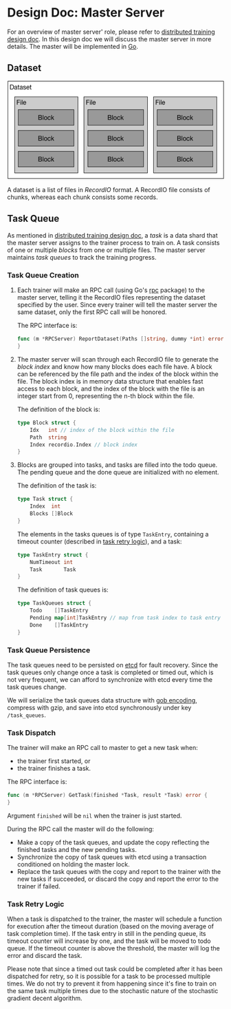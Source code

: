 # Design Doc: Master Server

For an overview of master server' role, please refer to [distributed training design doc](./README.md). In this design doc we will discuss the master server in more details. The master will be implemented in [Go](https://golang.org/).

## Dataset

<img src="src/dataset.png"/>

A dataset is a list of files in *RecordIO* format. A RecordIO file consists of chunks, whereas each chunk consists some records.

## Task Queue

As mentioned in [distributed training design doc](./README.md), a *task* is a data shard that the master server assigns to the trainer process to train on. A task consists of one or multiple *blocks* from one or multiple files. The master server maintains *task queues* to track the training progress.

### Task Queue Creation

1. Each trainer will make an RPC call (using Go's [rpc](https://golang.org/pkg/net/rpc/) package) to the master server, telling it the RecordIO files representing the dataset specified by the user. Since every trainer will tell the master server the same dataset, only the first RPC call will be honored.

	The RPC interface is:
	```go
	func (m *RPCServer) ReportDataset(Paths []string, dummy *int) error {
	}
	```
1. The master server will scan through each RecordIO file to generate the *block index* and know how many blocks does each file have. A block can be referenced by the file path and the index of the block within the file. The block index is in memory data structure that enables fast access to each block, and the index of the block with the file is an integer start from 0, representing the n-th block within the file.

	The definition of the block is:
	```go
	type Block struct {
		Idx   int // index of the block within the file
		Path  string
		Index recordio.Index // block index
	}
	```
1. Blocks are grouped into tasks, and tasks are filled into the todo queue. The pending queue and the done queue are initialized with no element.

	The definition of the task is:
	```go
	type Task struct {
		Index  int
		Blocks []Block
	}
	```

	The elements in the tasks queues is of type `TaskEntry`, containing a timeout counter (described in [task retry logic](#task-retry-logic)), and a task:
	```go
	type TaskEntry struct {
		NumTimeout int
		Task       Task
	}
	```

	The definition of task queues is:
	```go
	type TaskQueues struct {
		Todo    []TaskEntry
		Pending map[int]TaskEntry // map from task index to task entry
		Done    []TaskEntry
	}
	```

### Task Queue Persistence

The task queues need to be persisted on [etcd](https://github.com/coreos/etcd) for fault recovery. Since the task queues only change once a task is completed or timed out, which is not very frequent, we can afford to synchronize with etcd every time the task queues change.

We will serialize the task queues data structure with [gob encoding](https://golang.org/pkg/encoding/gob/), compress with gzip, and save into etcd synchronously under key `/task_queues`.

### Task Dispatch

The trainer will make an RPC call to master to get a new task when:

- the trainer first started, or
- the trainer finishes a task.

The RPC interface is:
```go
func (m *RPCServer) GetTask(finished *Task, result *Task) error {
}
```
Argument `finished` will be `nil` when the trainer is just started.

During the RPC call the master will do the following:

- Make a copy of the task queues, and update the copy reflecting the finished tasks and the new pending tasks.
- Synchronize the copy of task queues with etcd using a transaction conditioned on holding the master lock.
- Replace the task queues with the copy and report to the trainer with the new tasks if succeeded, or discard the copy and report the error to the trainer if failed.

### Task Retry Logic

When a task is dispatched to the trainer, the master will schedule a function for execution after the timeout duration (based on the moving average of task completion time). If the task entry in still in the pending queue, its timeout counter will increase by one, and the task will be moved to todo queue. If the timeout counter is above the threshold, the master will log the error and discard the task.

Please note that since a timed out task could be completed after it has been dispatched for retry, so it is possible for a task to be processed multiple times. We do not try to prevent it from happening since it's fine to train on the same task multiple times due to the stochastic nature of the stochastic gradient decent algorithm.
